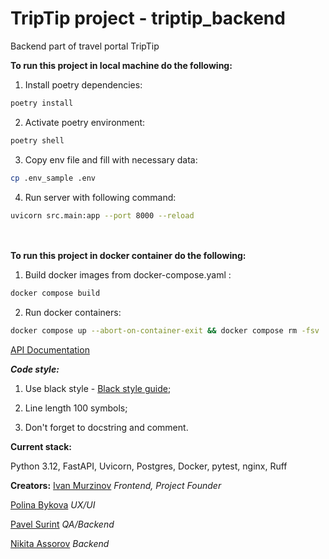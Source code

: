 # TripTip project - triptip_backend

Backend part of travel portal TripTip

  

**To run this project in local machine do the following:**

  

1. Install poetry dependencies:

```bash
poetry install
```

2. Activate poetry environment:

```bash
poetry shell
```

3. Copy env file and fill with necessary data:

```bash
cp .env_sample .env
```

4. Run server with following command:

```bash
uvicorn src.main:app --port 8000 --reload
```
<br/><br/>
**To run this project in docker container do the following:**

1. Build docker images from docker-compose.yaml :

```bash
docker compose build 
```

2. Run docker containers:

```bash
docker compose up --abort-on-container-exit && docker compose rm -fsv

```

[API Documentation](http://127.0.0.1:8000/docs)

***Code style:***

1. Use black style - [Black style guide](https://black.readthedocs.io/en/stable/);

2. Line length 100 symbols;

3. Don't forget to docstring and comment. 




**Current stack:**

Python 3.12, FastAPI, Uvicorn, Postgres, Docker, pytest, nginx, Ruff

**Creators:**
[Ivan Murzinov](https://github.com/IMurzinov) *Frontend, Project Founder* 

[Polina Bykova](https://github.com/pnbykova) *UX/UI*  

[Pavel Surint](https://github.com/PavelHightTower) *QA/Backend* 

[Nikita Assorov](https://github.com/cosmofactory) *Backend* 

